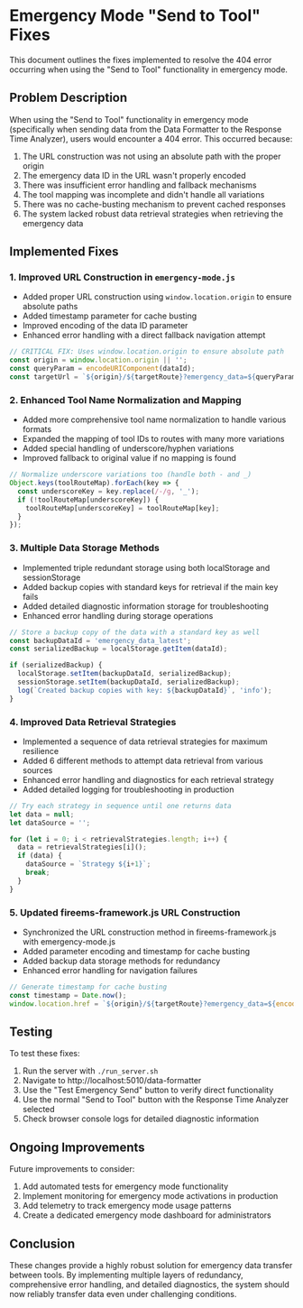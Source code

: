 # Emergency Mode "Send to Tool" Fixes

This document outlines the fixes implemented to resolve the 404 error occurring when using the "Send to Tool" functionality in emergency mode.

## Problem Description

When using the "Send to Tool" functionality in emergency mode (specifically when sending data from the Data Formatter to the Response Time Analyzer), users would encounter a 404 error. This occurred because:

1. The URL construction was not using an absolute path with the proper origin
2. The emergency data ID in the URL wasn't properly encoded
3. There was insufficient error handling and fallback mechanisms
4. The tool mapping was incomplete and didn't handle all variations
5. There was no cache-busting mechanism to prevent cached responses
6. The system lacked robust data retrieval strategies when retrieving the emergency data

## Implemented Fixes

### 1. Improved URL Construction in `emergency-mode.js`

- Added proper URL construction using `window.location.origin` to ensure absolute paths
- Added timestamp parameter for cache busting
- Improved encoding of the data ID parameter
- Enhanced error handling with a direct fallback navigation attempt

```javascript
// CRITICAL FIX: Uses window.location.origin to ensure absolute path
const origin = window.location.origin || '';
const queryParam = encodeURIComponent(dataId);
const targetUrl = `${origin}/${targetRoute}?emergency_data=${queryParam}&t=${timestamp}`;
```

### 2. Enhanced Tool Name Normalization and Mapping

- Added more comprehensive tool name normalization to handle various formats
- Expanded the mapping of tool IDs to routes with many more variations
- Added special handling of underscore/hyphen variations
- Improved fallback to original value if no mapping is found

```javascript
// Normalize underscore variations too (handle both - and _)
Object.keys(toolRouteMap).forEach(key => {
  const underscoreKey = key.replace(/-/g, '_');
  if (!toolRouteMap[underscoreKey]) {
    toolRouteMap[underscoreKey] = toolRouteMap[key];
  }
});
```

### 3. Multiple Data Storage Methods

- Implemented triple redundant storage using both localStorage and sessionStorage
- Added backup copies with standard keys for retrieval if the main key fails
- Added detailed diagnostic information storage for troubleshooting
- Enhanced error handling during storage operations

```javascript
// Store a backup copy of the data with a standard key as well
const backupDataId = 'emergency_data_latest';
const serializedBackup = localStorage.getItem(dataId);

if (serializedBackup) {
  localStorage.setItem(backupDataId, serializedBackup);
  sessionStorage.setItem(backupDataId, serializedBackup);
  log(`Created backup copies with key: ${backupDataId}`, 'info');
}
```

### 4. Improved Data Retrieval Strategies

- Implemented a sequence of data retrieval strategies for maximum resilience
- Added 6 different methods to attempt data retrieval from various sources
- Enhanced error handling and diagnostics for each retrieval strategy
- Added detailed logging for troubleshooting in production

```javascript
// Try each strategy in sequence until one returns data
let data = null;
let dataSource = '';

for (let i = 0; i < retrievalStrategies.length; i++) {
  data = retrievalStrategies[i]();
  if (data) {
    dataSource = `Strategy ${i+1}`;
    break;
  }
}
```

### 5. Updated fireems-framework.js URL Construction

- Synchronized the URL construction method in fireems-framework.js with emergency-mode.js
- Added parameter encoding and timestamp for cache busting
- Added backup data storage methods for redundancy
- Enhanced error handling for navigation failures

```javascript
// Generate timestamp for cache busting
const timestamp = Date.now();
window.location.href = `${origin}/${targetRoute}?emergency_data=${encodeURIComponent(dataId)}&t=${timestamp}`;
```

## Testing

To test these fixes:

1. Run the server with `./run_server.sh`
2. Navigate to http://localhost:5010/data-formatter
3. Use the "Test Emergency Send" button to verify direct functionality
4. Use the normal "Send to Tool" button with the Response Time Analyzer selected
5. Check browser console logs for detailed diagnostic information

## Ongoing Improvements

Future improvements to consider:

1. Add automated tests for emergency mode functionality
2. Implement monitoring for emergency mode activations in production
3. Add telemetry to track emergency mode usage patterns
4. Create a dedicated emergency mode dashboard for administrators

## Conclusion

These changes provide a highly robust solution for emergency data transfer between tools. By implementing multiple layers of redundancy, comprehensive error handling, and detailed diagnostics, the system should now reliably transfer data even under challenging conditions.
